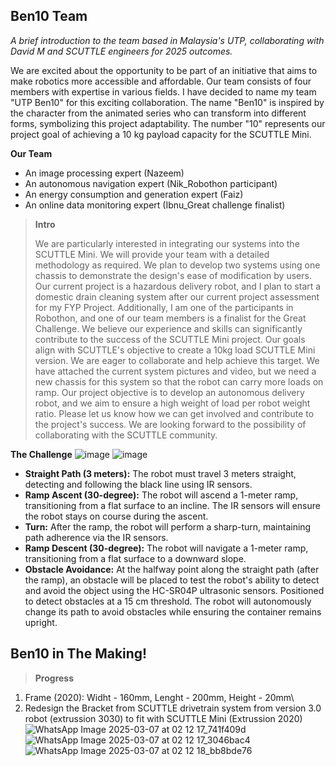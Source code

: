 ## Ben10 Team
_A brief introduction to the team based in Malaysia's UTP, collaborating with David M and SCUTTLE engineers for 2025 outcomes._

We are excited about the opportunity to be part of an initiative that aims to make robotics more accessible and affordable. Our team consists of four members with expertise in various fields. I have decided to name my team "UTP Ben10" for this exciting collaboration. The name "Ben10" is inspired by the character from the animated series who can transform into different forms, symbolizing this project adaptability. The number "10" represents our project goal of achieving a 10 kg payload capacity for the SCUTTLE Mini.

**Our Team**
* An image processing expert (Nazeem)
* An autonomous navigation expert (Nik_Robothon participant)
* An energy consumption and generation expert (Faiz)
* An online data monitoring expert (Ibnu_Great challenge finalist)

> **Intro**
> 
> We are particularly interested in integrating our systems into the SCUTTLE Mini. We will provide your team with a detailed methodology as required. We plan to develop two systems using one chassis to demonstrate the design's ease of modification by users. Our current project is a hazardous delivery robot, and I plan to start a domestic drain cleaning system after our current project assessment for my FYP Project.
Additionally, I am one of the participants in Robothon, and one of our team members is a finalist for the Great Challenge. We believe our experience and skills can significantly contribute to the success of the SCUTTLE Mini project.
Our goals align with SCUTTLE's objective to create a 10kg load SCUTTLE Mini version. We are eager to collaborate and help achieve this target. We have attached the current system pictures and video, but we need a new chassis for this system so that the robot can carry more loads on ramp. Our project objective is to develop an autonomous delivery robot, and we aim to ensure a high weight of load per robot weight ratio.
Please let us know how we can get involved and contribute to the project's success. We are looking forward to the possibility of collaborating with the SCUTTLE community.
>
> 

**The Challenge**
![image](https://github.com/user-attachments/assets/e183ad0a-6fa4-44ac-ab6a-77fcfa4f32dc)
![image](https://github.com/user-attachments/assets/ba596044-bf2f-4df3-a9e7-f7cbcedc5b7c)


* **Straight Path (3 meters):** The robot must travel 3 meters straight, detecting and following the black line using IR sensors.
* **Ramp Ascent (30-degree):** The robot will ascend a 1-meter ramp, transitioning from a flat surface to an incline. The IR sensors will ensure the robot stays on course during the ascent.
* **Turn:** After the ramp, the robot will perform a sharp-turn, maintaining path adherence via the IR sensors.
* **Ramp Descent (30-degree):** The robot will navigate a 1-meter ramp, transitioning from a flat surface to a downward slope.
* **Obstacle Avoidance:** At the halfway point along the straight path (after the ramp), an obstacle will be placed to test the robot's ability to detect and avoid the object using the HC-SR04P ultrasonic sensors. Positioned to detect obstacles at a 15 cm threshold. The robot will autonomously change its path to avoid obstacles while ensuring the container remains upright.


## Ben10 in The Making!
> **Progress**

1. Frame (2020): Widht - 160mm, Lenght - 200mm, Height - 20mm\
2. Redesign the Bracket from SCUTTLE drivetrain system from version 3.0 robot (extrussion 3030) to fit with SCUTTLE Mini (Extrussion 2020)\
![WhatsApp Image 2025-03-07 at 02 12 17_741f409d](https://github.com/user-attachments/assets/12f1cdc7-7353-4467-a8b5-14ebdfaf27b5)
![WhatsApp Image 2025-03-07 at 02 12 17_3046bac4](https://github.com/user-attachments/assets/07e0d67a-9078-429f-88a6-bf0de6aa4962)
![WhatsApp Image 2025-03-07 at 02 12 18_bb8bde76](https://github.com/user-attachments/assets/8b97f24b-ea0d-44a5-ada5-d5642869b701)

